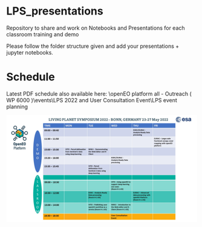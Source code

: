 # LPS_presentations
Repository to share and work on Notebooks and Presentations for each classroom training and demo



Please follow the folder structure given and add your presentations + jupyter notebooks.

# Schedule 
Latest PDF schedule also available here: \openEO platform all - Outreach ( WP 6000 )\events\LPS 2022 and User Consultation Event\LPS event planning

![Schedule](LPS_Schedule.jpg)
